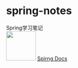# spring-notes
Spring学习笔记 <br>
<img src="https://github.com/spring-projects/spring-framework/blob/master/src/docs/spring-framework.png" width="80" height="80" style="max-width:100%;">
[Spirng Docs](https://docs.spring.io/spring/docs/)
